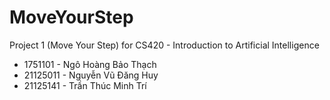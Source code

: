 # MoveYourStep
Project 1 (Move Your Step) for CS420 - Introduction to Artificial Intelligence
* 1751101 - Ngô Hoàng Bảo Thạch
* 21125011 - Nguyễn Vũ Đăng Huy
* 21125141 - Trần Thúc Minh Trí
